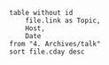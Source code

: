 
```dataview
table without id
	file.link as Topic,
	Host,
	Date
from "4. Archives/talk"
sort file.cday desc
```

